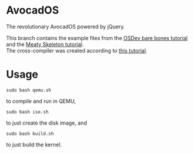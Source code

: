 # AvocadOS

The revolutionary AvocadOS powered by jQuery.

This branch contains the example files from the [OSDev bare bones tutorial](http://wiki.osdev.org/Bare_Bones)
and the [Meaty Skeleton tutorial](http://wiki.osdev.org/Meaty_Skeleton).  
The cross-compiler was created according to [this tutorial](http://wiki.osdev.org/GCC_Cross-Compiler).

# Usage

    sudo bash qemu.sh

to compile and run in QEMU,

    sudo bash iso.sh

to just create the disk image, and

    sudo bash build.sh

to just build the kernel.